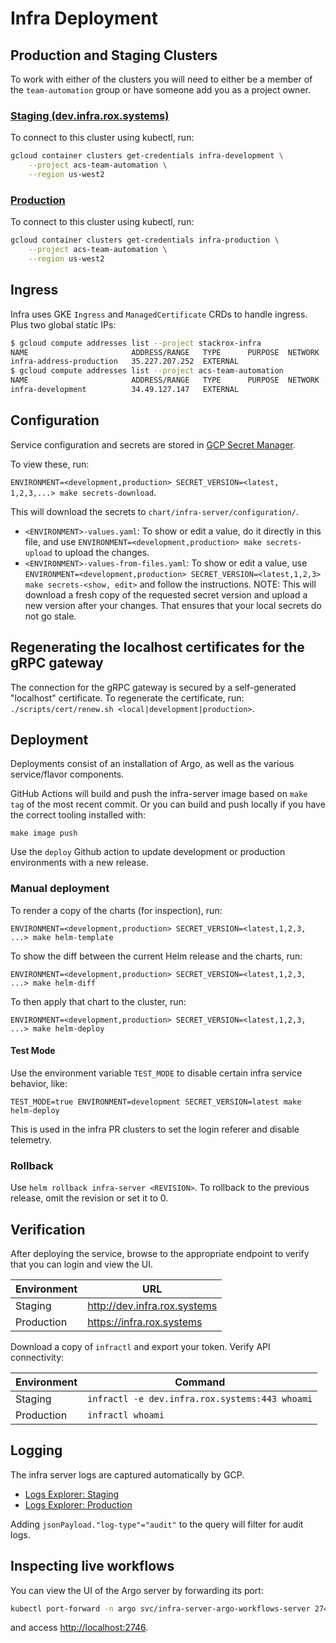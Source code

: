 # Infra Deployment

## Production and Staging Clusters

To work with either of the clusters you will need to either be a member of the
`team-automation` group or have someone add you as a project owner.

### [Staging (dev.infra.rox.systems)](https://console.cloud.google.com/kubernetes/clusters/details/us-west2/infra-development?project=acs-team-automation)

To connect to this cluster using kubectl, run:

```bash
gcloud container clusters get-credentials infra-development \
    --project acs-team-automation \
    --region us-west2
```

### [Production](https://console.cloud.google.com/kubernetes/clusters/details/us-west2/infra-production?project=acs-team-automation)

To connect to this cluster using kubectl, run:

```bash
gcloud container clusters get-credentials infra-production \
    --project acs-team-automation \
    --region us-west2
```

## Ingress

Infra uses GKE `Ingress` and `ManagedCertificate` CRDs to handle ingress. Plus two global static IPs:

```bash
$ gcloud compute addresses list --project stackrox-infra
NAME                       ADDRESS/RANGE   TYPE      PURPOSE  NETWORK  REGION  SUBNET  STATUS
infra-address-production   35.227.207.252  EXTERNAL                                    IN_USE
$ gcloud compute addresses list --project acs-team-automation
NAME                       ADDRESS/RANGE   TYPE      PURPOSE  NETWORK  REGION  SUBNET  STATUS
infra-development          34.49.127.147   EXTERNAL                                    IN_USE
```

## Configuration

Service configuration and secrets are stored in [GCP Secret Manager](https://console.cloud.google.com/security/secret-manager?project=stackrox-infra).

To view these, run:

`ENVIRONMENT=<development,production> SECRET_VERSION=<latest, 1,2,3,...> make secrets-download`.

This will download the secrets to `chart/infra-server/configuration/`.

- `<ENVIRONMENT>-values.yaml`: To show or edit a value, do it directly in this file, and use `ENVIRONMENT=<development,production> make secrets-upload` to upload the changes.
- `<ENVIRONMENT>-values-from-files.yaml`: To show or edit a value, use `ENVIRONMENT=<development,production> SECRET_VERSION=<latest,1,2,3> make secrets-<show, edit>` and follow the instructions. NOTE: This will download a fresh copy of the requested secret version and upload a new version after your changes. That ensures that your local secrets do not go stale.

## Regenerating the localhost certificates for the gRPC gateway

The connection for the gRPC gateway is secured by a self-generated "localhost" certificate.
To regenerate the certificate, run: `./scripts/cert/renew.sh <local|development|production>`.

## Deployment

Deployments consist of an installation of Argo, as well as the various service/flavor components.

GitHub Actions will build and push the infra-server image based on `make tag` of
the most recent commit. Or you can build and push locally if you have the
correct tooling installed with:

`make image push`

Use the `deploy` Github action to update development or production environments with a new release.

### Manual deployment

To render a copy of the charts (for inspection), run:

`ENVIRONMENT=<development,production> SECRET_VERSION=<latest,1,2,3, ...> make helm-template`

To show the diff between the current Helm release and the charts, run:

`ENVIRONMENT=<development,production> SECRET_VERSION=<latest,1,2,3, ...> make helm-diff`

To then apply that chart to the cluster, run:

`ENVIRONMENT=<development,production> SECRET_VERSION=<latest,1,2,3, ...> make helm-deploy`

#### Test Mode

Use the environment variable `TEST_MODE` to disable certain infra service behavior, like:

`TEST_MODE=true ENVIRONMENT=development SECRET_VERSION=latest make helm-deploy`

This is used in the infra PR clusters to set the login referer and disable telemetry.

### Rollback

Use `helm rollback infra-server <REVISION>`.
To rollback to the previous release, omit the revision or set it to 0.

## Verification

After deploying the service, browse to the appropriate endpoint to verify that you can login and view the UI.

| Environment | URL |
| --- | --- |
| Staging | http://dev.infra.rox.systems |
| Production | https://infra.rox.systems |

Download a copy of `infractl` and export your token. Verify API connectivity:

| Environment | Command |
| --- | --- |
| Staging | `infractl -e dev.infra.rox.systems:443 whoami` |
| Production | `infractl whoami` |

## Logging

The infra server logs are captured automatically by GCP.

- [Logs Explorer: Staging](https://cloudlogging.app.goo.gl/uSmEsjAmYR8Uyvyx9)
- [Logs Explorer: Production](https://cloudlogging.app.goo.gl/KqgSyE2mSq83M5Xs9)

Adding `jsonPayload."log-type"="audit"` to the query will filter for audit logs.

## Inspecting live workflows

You can view the UI of the Argo server by forwarding its port:

```bash
kubectl port-forward -n argo svc/infra-server-argo-workflows-server 2746
```

and access [http://localhost:2746](http://localhost:2746).
